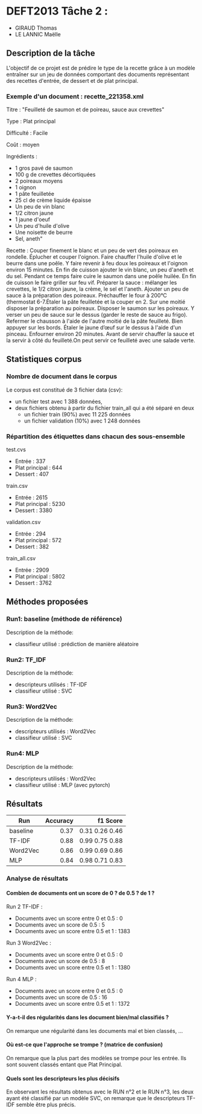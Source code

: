 # DEFT2013 Tâche 2 :
- GIRAUD Thomas
- LE LANNIC Maëlle

## Description de la tâche
L'objectif de ce projet est de prédire le type de la recette grâce à un modèle entraîner sur un jeu de données comportant des documents représentant des recettes d'entrée, de dessert et de plat principal. 

### Exemple d'un document : recette_221358.xml
Titre : "Feuilleté de saumon et de poireau, sauce aux crevettes"

Type : Plat principal 

Difficulté : Facile

Coût : moyen 

Ingrédients :
- 1 gros pavé de saumon 
- 100 g de crevettes décortiquées 
- 2 poireaux moyens 
- 1 oignon  
- 1 pâte feuilletée 
- 25 cl de crème liquide épaisse 
- Un peu de vin blanc 
- 1/2 citron jaune 
- 1 jaune d'oeuf 
- Un peu d'huile d'olive  
- Une noisette de beurre 
- Sel, aneth"

Recette : Couper finement le blanc et un peu de vert des poireaux en rondelle. Éplucher et couper l'oignon. Faire chauffer l'huile d'olive et le beurre dans une poêle. Y faire revenir à feu doux les poireaux et l'oignon environ 15 minutes. En fin de cuisson ajouter le vin blanc, un peu d'aneth et du sel. Pendant ce temps faire cuire le saumon dans une poêle huilée. En fin de cuisson le faire griller sur feu vif. Préparer la sauce : mélanger les crevettes, le 1/2 citron jaune, la crème, le sel et l'aneth. Ajouter un peu de sauce à la préparation des poireaux. Préchauffer le four à 200°C (thermostat 6-7.Étaler la pâte feuilletée et la couper en 2. Sur une moitié disposer la préparation au poireaux. Disposer le saumon sur les poireaux. Y verser un peu de sauce sur le dessus (garder le reste de sauce au frigo). Refermer le chausson à l'aide de l'autre moitié de la pâte feuilleté. Bien appuyer sur les bords. Étaler le jaune d’œuf sur le dessus à l'aide d'un pinceau. Enfourner environ 20 minutes. Avant de servir chauffer la sauce et la servir à côté du feuilleté.On peut servir ce feuilleté avec une salade verte.

## Statistiques corpus
### Nombre de document dans le corpus
Le corpus est constitué de 3 fichier data (csv):
- un fichier test avec 1 388 données, 
- deux fichiers obtenu à partir du fichier train_all qui a été séparé en deux 
    - un fichier train (90%) avec 11 225 données
    - un fichier validation (10%) avec 1 248 données 

### Répartition des étiquettes dans chacun des sous-ensemble
test.cvs
- Entrée : 337
- Plat principal : 644
- Dessert : 407

train.csv
- Entrée : 2615
- Plat principal : 5230
- Dessert : 3380

validation.csv
- Entrée : 294
- Plat principal : 572
- Dessert : 382

train_all.csv
- Entrée : 2909
- Plat principal : 5802
- Dessert : 3762

## Méthodes proposées
### Run1: baseline (méthode de référence)
Description de la méthode:
- classifieur utilisé : prédiction de manière aléatoire

### Run2: TF_IDF 
Description de la méthode:
- descripteurs utilisés : TF-IDF
- classifieur utilisé : SVC 

### Run3: Word2Vec
Description de la méthode:
- descripteurs utilisés : Word2Vec
- classifieur utilisé : SVC

### Run4: MLP
Description de la méthode:
- descripteurs utilisés : Word2Vec
- classifieur utilisé : MLP (avec pytorch)

## Résultats
| Run                | Accuracy |    f1 Score    |
| ------------------ | --------:| --------------:|
| baseline           |   0.37   | 0.31 0.26 0.46 |
| TF-IDF             |   0.88   | 0.99 0.75 0.88 |
| Word2Vec           |   0.86   | 0.99 0.69 0.86 |
| MLP                |   0.84   | 0.98 0.71 0.83 |

### Analyse de résultats
#### Combien de documents ont un score de 0 ? de 0.5 ? de 1 ? 
Run 2 TF-IDF : 
- Documents avec un score entre 0 et 0.5 : 0
- Documents avec un score de 0.5 : 5
- Documents avec un score entre 0.5 et 1 : 1383

Run 3 Word2Vec :
- Documents avec un score entre 0 et 0.5 : 0
- Documents avec un score de 0.5 : 8
- Documents avec un score entre 0.5 et 1 : 1380

Run 4 MLP : 
- Documents avec un score entre 0 et 0.5 : 0
- Documents avec un score de 0.5 : 16
- Documents avec un score entre 0.5 et 1 : 1372

#### Y-a-t-il des régularités dans les document bien/mal classifiés ?
On remarque une régularité dans les documents mal et bien classés, ... 



#### Où est-ce que l'approche se trompe ? (matrice de confusion)
On remarque que la plus part des modèles se trompe pour les entrée. Ils sont souvent classés entant que Plat Principal.

#### Quels sont les descripteurs les plus décisifs 
En observant les résultats obtenus avec le RUN n°2 et le RUN n°3, les deux ayant été classifié par un modèle SVC, on remarque que le descripteurs TF-IDF semble être plus précis. 